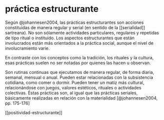 # práctica estructurante
Según @johannesen2004, las prácticas estructurantes son acciones constituidas de manera regular y serial (en sentido de la [[serialidad]] sartreana). No son sólamente actividades particulares, regulares y repetidas de tipo ritual o instituido. Los aspectos estructurantes que están involucrados están más orientados a la práctica social, aunque el nivel de involucramiento varíe.

En contraste con los conceptos como la tradición, los rituales y la cultura, esas prácticas suelen no ser notadas por quienes las hacen u observan.

Son rutinas continuas que ejecutamos de manera regular, de forma diaria, semanal, mensual o anual. Pueden estar relacionadas con la subsistencia cotidiana, como comer o dormir. Pueden tener un matiz más cultural, relacionándose con juegos, valores estéticos, rituales o actividades colectivas. Éstas prácticas son, al igual que las prácticas seriales, básicamente realizadas en relación con la materialidad [@johannesen2004, pp. 175-176]

[[positividad-estructurante]]